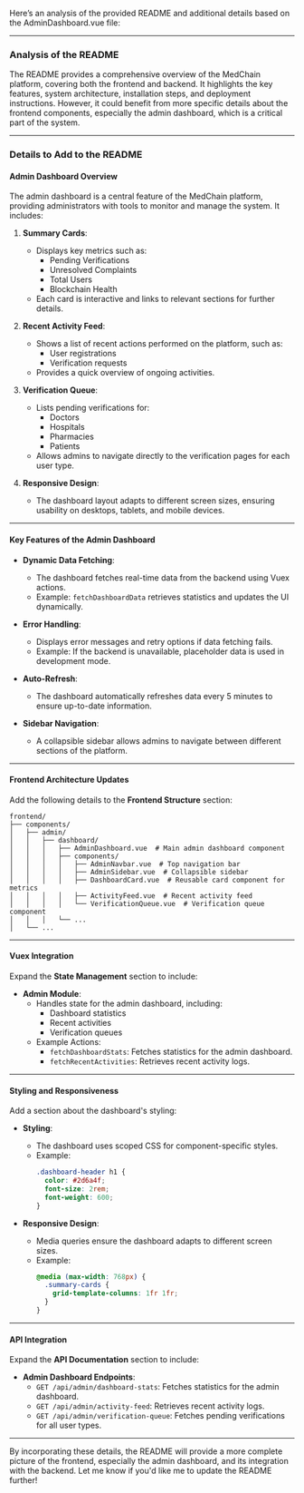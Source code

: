 Here’s an analysis of the provided README and additional details based on the AdminDashboard.vue file:

---

### **Analysis of the README**

The README provides a comprehensive overview of the MedChain platform, covering both the frontend and backend. It highlights the key features, system architecture, installation steps, and deployment instructions. However, it could benefit from more specific details about the frontend components, especially the admin dashboard, which is a critical part of the system.

---

### **Details to Add to the README**

#### **Admin Dashboard Overview**
The admin dashboard is a central feature of the MedChain platform, providing administrators with tools to monitor and manage the system. It includes:

1. **Summary Cards**:
   - Displays key metrics such as:
     - Pending Verifications
     - Unresolved Complaints
     - Total Users
     - Blockchain Health
   - Each card is interactive and links to relevant sections for further details.

2. **Recent Activity Feed**:
   - Shows a list of recent actions performed on the platform, such as:
     - User registrations
     - Verification requests
   - Provides a quick overview of ongoing activities.

3. **Verification Queue**:
   - Lists pending verifications for:
     - Doctors
     - Hospitals
     - Pharmacies
     - Patients
   - Allows admins to navigate directly to the verification pages for each user type.

4. **Responsive Design**:
   - The dashboard layout adapts to different screen sizes, ensuring usability on desktops, tablets, and mobile devices.

---

#### **Key Features of the Admin Dashboard**

- **Dynamic Data Fetching**:
  - The dashboard fetches real-time data from the backend using Vuex actions.
  - Example: `fetchDashboardData` retrieves statistics and updates the UI dynamically.

- **Error Handling**:
  - Displays error messages and retry options if data fetching fails.
  - Example: If the backend is unavailable, placeholder data is used in development mode.

- **Auto-Refresh**:
  - The dashboard automatically refreshes data every 5 minutes to ensure up-to-date information.

- **Sidebar Navigation**:
  - A collapsible sidebar allows admins to navigate between different sections of the platform.

---

#### **Frontend Architecture Updates**

Add the following details to the **Frontend Structure** section:

```
frontend/
├── components/
│   ├── admin/
│   │   ├── dashboard/
│   │   │   ├── AdminDashboard.vue  # Main admin dashboard component
│   │   │   ├── components/
│   │   │   │   ├── AdminNavbar.vue  # Top navigation bar
│   │   │   │   ├── AdminSidebar.vue  # Collapsible sidebar
│   │   │   │   ├── DashboardCard.vue  # Reusable card component for metrics
│   │   │   │   ├── ActivityFeed.vue  # Recent activity feed
│   │   │   │   └── VerificationQueue.vue  # Verification queue component
│   │   │   └── ...
│   └── ...
```

---

#### **Vuex Integration**

Expand the **State Management** section to include:

- **Admin Module**:
  - Handles state for the admin dashboard, including:
    - Dashboard statistics
    - Recent activities
    - Verification queues
  - Example Actions:
    - `fetchDashboardStats`: Fetches statistics for the admin dashboard.
    - `fetchRecentActivities`: Retrieves recent activity logs.

---

#### **Styling and Responsiveness**

Add a section about the dashboard's styling:

- **Styling**:
  - The dashboard uses scoped CSS for component-specific styles.
  - Example:
    ```css
    .dashboard-header h1 {
      color: #2d6a4f;
      font-size: 2rem;
      font-weight: 600;
    }
    ```

- **Responsive Design**:
  - Media queries ensure the dashboard adapts to different screen sizes.
  - Example:
    ```css
    @media (max-width: 768px) {
      .summary-cards {
        grid-template-columns: 1fr 1fr;
      }
    }
    ```

---

#### **API Integration**

Expand the **API Documentation** section to include:

- **Admin Dashboard Endpoints**:
  - `GET /api/admin/dashboard-stats`: Fetches statistics for the admin dashboard.
  - `GET /api/admin/activity-feed`: Retrieves recent activity logs.
  - `GET /api/admin/verification-queue`: Fetches pending verifications for all user types.

---

By incorporating these details, the README will provide a more complete picture of the frontend, especially the admin dashboard, and its integration with the backend. Let me know if you'd like me to update the README further!
